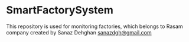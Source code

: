 # SmartFactorySystem
This repository is used for monitoring factories, which belongs to Rasam company
created by Sanaz Dehghan
[sanazdgh@gmail.com](sanazdgh@gmail.com)
